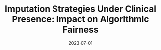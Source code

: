 ---
title: "Imputation Strategies Under Clinical Presence: Impact on Algorithmic Fairness"
collection: workings
excerpt: 'Machine learning risks reinforcing biases present in data, and, as we argue in this work, in what is absent from data. In healthcare, biases have marked medical history, leading to unequal care affecting marginalised groups. Patterns in missing data often reflect these group discrepancies, but the algorithmic fairness implications of group-specific missingness are not well understood. Despite its potential impact, imputation is often an overlooked preprocessing step, with attention placed on the reduction of reconstruction error and overall performance, ignoring how imputation can affect groups differently. Our work studies how imputation choices affect reconstruction errors across groups and algorithmic fairness properties of downstream predictions. First, we provide a structured view of the relationship between clinical presence mechanisms and group-specific missingness patterns. Then, we theoretically demonstrate that the optimal choice between two common imputation strategies is under-determined, both in terms of group-specific imputation quality and of the gap in quality across groups. Particularly, the use of group-specific imputation strategies may counter-intuitively reduce data quality for marginalised group. We complement these theoretical results with simulations and real-world empirical evidence showing that imputation choices influence group-specific data quality and downstream algorithmic fairness, and that no imputation strategy consistently reduces group disparities in reconstruction error or predictions. Importantly, our results show that current practices may be detrimental to health equity as similarly performing imputation strategies at the population level can affect marginalised groups differently. Finally, we propose recommendations for mitigating inequities that may stem from an overlooked step of the machine learning pipeline.'
date: 2023-07-01
venue: 'Management Science (Reject and Resubmit)'
paperurl: 'https://arxiv.org/abs/2208.06648'
citation: 'Jeanselme, V., De-Arteaga, M., Zhang, Z., Barrett, J., Tom, B. <b>Imputation Strategies Under Clinical Presence: Impact on Algorithmic Fairness</b>.'
---